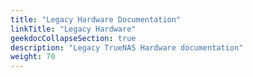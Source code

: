 ```yaml
---
title: "Legacy Hardware Documentation"
linkTitle: "Legacy Hardware"
geekdocCollapseSection: true
description: "Legacy TrueNAS Hardware documentation"
weight: 70
---
```

